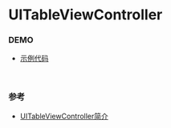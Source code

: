 # UITableViewController

### DEMO

* [示例代码](UITableViewControllerDemo)

<br>

### 参考

* [UITableViewController简介](http://www.iosdevnotes.com/tag/uitableviewcontroller/)